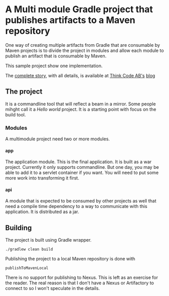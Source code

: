 # A Multi module Gradle project that publishes artifacts to a Maven repository

One way of creating multiple artifacts from Gradle that are consumable by Maven projects is to divide the project 
in modules and allow each module to publish an artifact that is consumable by Maven.

This sample project show one implementation.

The [complete story](http://www.thinkcode.se/blog), with all details, is available at [Think Code AB's](http://www.thinkcode.se) [blog](http://www.thinkcode.se/blog) 

## The project

It is a commandline tool that will reflect a beam in a mirror. Some people mihght call it a *Hello world* project. It is a starting point with focus on the build tool.

### Modules

A multimodule project need two or more modules. 

#### app

The application module. This is the final application. It is built as a war project. Currently it only supports 
commandline. But one day, you may be able to add it to a servlet container if you want. You will need to put some more 
work into transforming it first.

#### api

A module that is expected to be consumed by other projects as well that need a compile time dependency to a way to 
communicate with this application. It is distributed as a jar.

## Building

The project is built using Gradle wrapper.

    ./gradlew clean build
    
Publishing the project to a local Maven repository is done with 

    publishToMavenLocal
    
There is no support for publishing to Nexus. This is left as an exercise for the reader. The real reason is that I 
don't have a Nexus or Artifactory to connect to so I won't speculate in the details.
    


